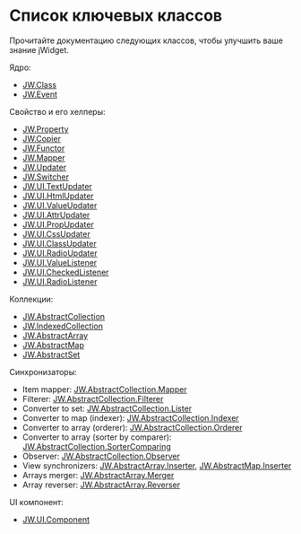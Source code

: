 ﻿# Список ключевых классов

Прочитайте документацию следующих классов, чтобы улучшить ваше знание jWidget.

Ядро:

- [JW.Class](#!/guide/rujwclass)
- [JW.Event](#!/guide/rujwevent)

Свойство и его хелперы:

- [JW.Property](#!/guide/rujwproperty)
- [JW.Copier](#!/guide/rujwcopier)
- [JW.Functor](#!/guide/rujwfunctor)
- [JW.Mapper](#!/guide/rujwmapper)
- [JW.Updater](#!/guide/rujwupdater)
- [JW.Switcher](#!/guide/rujwswitcher)
- [JW.UI.TextUpdater](#!/guide/rujwuitextupdater)
- [JW.UI.HtmlUpdater](#!/guide/rujwuihtmlupdater)
- [JW.UI.ValueUpdater](#!/guide/rujwuivalueupdater)
- [JW.UI.AttrUpdater](#!/guide/rujwuiattrupdater)
- [JW.UI.PropUpdater](#!/guide/rujwuipropupdater)
- [JW.UI.CssUpdater](#!/guide/rujwuicssupdater)
- [JW.UI.ClassUpdater](#!/guide/rujwuiclassupdater)
- [JW.UI.RadioUpdater](#!/guide/rujwuiradioupdater)
- [JW.UI.ValueListener](#!/guide/rujwuivaluelistener)
- [JW.UI.CheckedListener](#!/guide/rujwuicheckedlistener)
- [JW.UI.RadioListener](#!/guide/rujwuiradiolistener)

Коллекции:

- [JW.AbstractCollection](#!/guide/rujwabstractcollection)
- [JW.IndexedCollection](#!/guide/rujwindexedcollection)
- [JW.AbstractArray](#!/guide/rujwabstractarray)
- [JW.AbstractMap](#!/guide/rujwabstractmap)
- [JW.AbstractSet](#!/guide/rujwabstractset)

Синхронизаторы:

- Item mapper: [JW.AbstractCollection.Mapper](#!/guide/rujwabstractcollectionmapper)
- Filterer: [JW.AbstractCollection.Filterer](#!/guide/rujwabstractcollectionfilterer)
- Converter to set: [JW.AbstractCollection.Lister](#!/guide/rujwabstractcollectionlister)
- Converter to map (indexer): [JW.AbstractCollection.Indexer](#!/guide/rujwabstractcollectionindexer)
- Converter to array (orderer): [JW.AbstractCollection.Orderer](#!/guide/rujwabstractcollectionorderer)
- Converter to array (sorter by comparer): [JW.AbstractCollection.SorterComparing](#!/guide/rujwabstractcollectionsortercomparing)
- Observer: [JW.AbstractCollection.Observer](#!/guide/rujwabstractcollectionobserver)
- View synchronizers: [JW.AbstractArray.Inserter](#!/guide/rujwabstractarrayinserter), [JW.AbstractMap.Inserter](#!/guide/rujwabstractmapinserter)
- Arrays merger: [JW.AbstractArray.Merger](#!/guide/rujwabstractarraymerger)
- Array reverser: [JW.AbstractArray.Reverser](#!/guide/rujwabstractarrayreverser)

UI компонент:

- [JW.UI.Component](#!/guide/rujwuicomponent)
